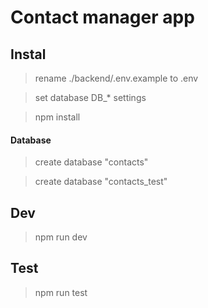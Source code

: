 # Contact manager app

## Instal

> rename ./backend/.env.example to .env

> set database DB\_\* settings

> npm install

#### Database

> create database "contacts"

> create database "contacts_test"

## Dev

> npm run dev

## Test

> npm run test
